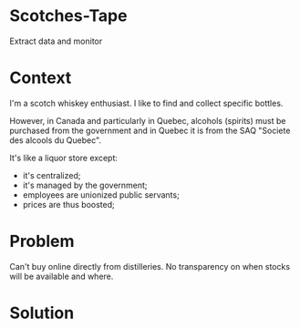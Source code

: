 # Scotches-Tape
Extract data and monitor

# Context
I'm a scotch whiskey enthusiast. I like to find and collect specific bottles.

However, in Canada and particularly in Quebec, alcohols (spirits) must be purchased from the government and in Quebec it is from the SAQ "Societe des alcools du Quebec".

It's like a liquor store except: 
- it's centralized;
- it's managed by the government;
- employees are unionized public servants;
- prices are thus boosted;

# Problem
Can't buy online directly from distilleries. No transparency on when stocks will be available and where. 

# Solution

